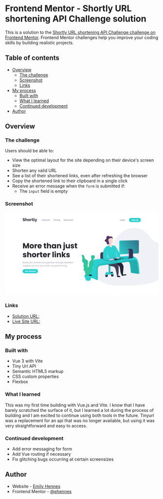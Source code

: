 # Frontend Mentor - Shortly URL shortening API Challenge solution

This is a solution to the [Shortly URL shortening API Challenge challenge on Frontend Mentor](https://www.frontendmentor.io/challenges/url-shortening-api-landing-page-2ce3ob-G). Frontend Mentor challenges help you improve your coding skills by building realistic projects. 

## Table of contents

- [Overview](#overview)
  - [The challenge](#the-challenge)
  - [Screenshot](#screenshot)
  - [Links](#links)
- [My process](#my-process)
  - [Built with](#built-with)
  - [What I learned](#what-i-learned)
  - [Continued development](#continued-development)
- [Author](#author)

## Overview

### The challenge

Users should be able to:

- View the optimal layout for the site depending on their device's screen size
- Shorten any valid URL
- See a list of their shortened links, even after refreshing the browser
- Copy the shortened link to their clipboard in a single click
- Receive an error message when the `form` is submitted if:
  - The `input` field is empty

### Screenshot

![](./public/images/url-shortener-screenshot.png)

### Links

- [Solution URL: ](https://github.com/ehennes/frontend-mentor-url-shortener)
- [Live Site URL: ](https://eh-url-shortener.netlify.app/)

## My process

### Built with

- Vue 3 with Vite
- Tiny Url API
- Semantic HTML5 markup
- CSS custom properties
- Flexbox


### What I learned

This was my first time building with Vue.js and Vite. I know that I have barely scratched the surface of it, but I learned a lot during the process of building and I am excited to continue using both tools in the future. Tinyurl was a replacement for an api that was no longer available, but using it was very straightforward and easy to access. 

### Continued development

- Add error messaging for form 
- Add Vue routing if necessary 
- Fix glitching bugs occurring at certain screensizes 

## Author

- Website - [Emily Hennes](https://www.linkedin.com/in/emily-hennes/)
- Frontend Mentor - [@ehennes](https://www.frontendmentor.io/profile/ehennes)


